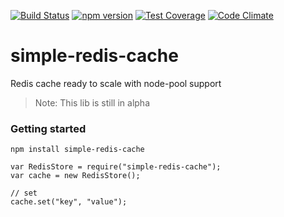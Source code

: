 [![Build Status](https://travis-ci.org/pasupulaphani/angular-gist-embed.svg?branch=master)](https://travis-ci.org/pasupulaphani/simple-redis-cache) [![npm version](https://badge.fury.io/js/simple-redis-cache.svg)](https://badge.fury.io/js/simple-redis-cache) [![Test Coverage](https://codeclimate.com/github/pasupulaphani/simple-redis-cache/badges/coverage.svg)](https://codeclimate.com/github/pasupulaphani/simple-redis-cache/coverage) [![Code Climate](https://codeclimate.com/github/pasupulaphani/simple-redis-cache/badges/gpa.svg)](https://codeclimate.com/github/pasupulaphani/simple-redis-cache)

# simple-redis-cache
Redis cache ready to scale with node-pool support

> Note: This lib is still in alpha

### Getting started

    npm install simple-redis-cache

    var RedisStore = require("simple-redis-cache");
    var cache = new RedisStore();

    // set
    cache.set("key", "value");
